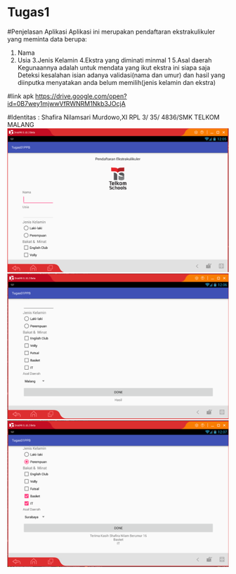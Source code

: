 # Tugas1

#Penjelasan Aplikasi
Aplikasi ini merupakan pendaftaran ekstrakulikuler yang meminta data berupa:
1. Nama
2. Usia
3.Jenis Kelamin
4.Ekstra yang diminati minmal 1
5.Asal daerah
Kegunaannya adalah untuk mendata yang ikut ekstra ini siapa saja
Deteksi kesalahan isian adanya validasi(nama dan umur) dan hasil yang diinputka menyatakan anda belum memilih(jenis kelamin dan ekstra)

#link apk
https://drive.google.com/open?id=0B7wey1mjwwVfRWNRM1Nkb3JOcjA

#Identitas :
Shafira Nilamsari Murdowo,XI RPL 3/ 35/ 4836/SMK TELKOM MALANG
![Images](https://github.com/ShafiraNilam/Tugas1/blob/master/tampilan%201.PNG)
![Images](https://github.com/ShafiraNilam/Tugas1/blob/master/tampilan%202.PNG)
![Images](https://github.com/ShafiraNilam/Tugas1/blob/master/tampilan%203.PNG)

